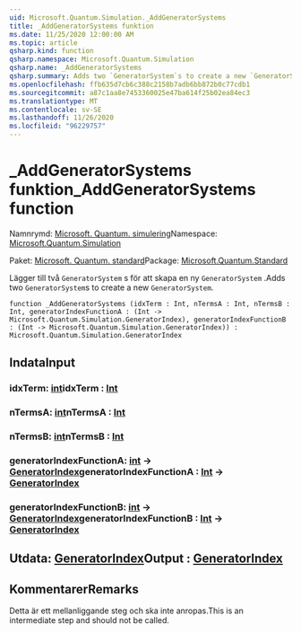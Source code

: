 ```yaml
---
uid: Microsoft.Quantum.Simulation._AddGeneratorSystems
title: _AddGeneratorSystems funktion
ms.date: 11/25/2020 12:00:00 AM
ms.topic: article
qsharp.kind: function
qsharp.namespace: Microsoft.Quantum.Simulation
qsharp.name: _AddGeneratorSystems
qsharp.summary: Adds two `GeneratorSystem`s to create a new `GeneratorSystem`.
ms.openlocfilehash: ffb635d7cb6c388c2158b7adb6bb872b0c77cdb1
ms.sourcegitcommit: a87c1aa8e7453360025e47ba614f25b02ea84ec3
ms.translationtype: MT
ms.contentlocale: sv-SE
ms.lasthandoff: 11/26/2020
ms.locfileid: "96229757"
---
```

# <a name="_addgeneratorsystems-function"></a><span data-ttu-id="83170-102">_AddGeneratorSystems funktion</span><span class="sxs-lookup"><span data-stu-id="83170-102">_AddGeneratorSystems function</span></span>

<span data-ttu-id="83170-103">Namnrymd: [Microsoft. Quantum. simulering](xref:Microsoft.Quantum.Simulation)</span><span class="sxs-lookup"><span data-stu-id="83170-103">Namespace: [Microsoft.Quantum.Simulation](xref:Microsoft.Quantum.Simulation)</span></span>

<span data-ttu-id="83170-104">Paket: [Microsoft. Quantum. standard](https://nuget.org/packages/Microsoft.Quantum.Standard)</span><span class="sxs-lookup"><span data-stu-id="83170-104">Package: [Microsoft.Quantum.Standard](https://nuget.org/packages/Microsoft.Quantum.Standard)</span></span>


<span data-ttu-id="83170-105">Lägger till två `GeneratorSystem` s för att skapa en ny `GeneratorSystem` .</span><span class="sxs-lookup"><span data-stu-id="83170-105">Adds two `GeneratorSystem`s to create a new `GeneratorSystem`.</span></span>

```qsharp
function _AddGeneratorSystems (idxTerm : Int, nTermsA : Int, nTermsB : Int, generatorIndexFunctionA : (Int -> Microsoft.Quantum.Simulation.GeneratorIndex), generatorIndexFunctionB : (Int -> Microsoft.Quantum.Simulation.GeneratorIndex)) : Microsoft.Quantum.Simulation.GeneratorIndex
```


## <a name="input"></a><span data-ttu-id="83170-106">Indata</span><span class="sxs-lookup"><span data-stu-id="83170-106">Input</span></span>

### <a name="idxterm--int"></a><span data-ttu-id="83170-107">idxTerm: [int](xref:microsoft.quantum.lang-ref.int)</span><span class="sxs-lookup"><span data-stu-id="83170-107">idxTerm : [Int](xref:microsoft.quantum.lang-ref.int)</span></span>




### <a name="ntermsa--int"></a><span data-ttu-id="83170-108">nTermsA: [int](xref:microsoft.quantum.lang-ref.int)</span><span class="sxs-lookup"><span data-stu-id="83170-108">nTermsA : [Int](xref:microsoft.quantum.lang-ref.int)</span></span>




### <a name="ntermsb--int"></a><span data-ttu-id="83170-109">nTermsB: [int](xref:microsoft.quantum.lang-ref.int)</span><span class="sxs-lookup"><span data-stu-id="83170-109">nTermsB : [Int](xref:microsoft.quantum.lang-ref.int)</span></span>




### <a name="generatorindexfunctiona--int---generatorindex"></a><span data-ttu-id="83170-110">generatorIndexFunctionA: [int](xref:microsoft.quantum.lang-ref.int) -> [GeneratorIndex](xref:Microsoft.Quantum.Simulation.GeneratorIndex)</span><span class="sxs-lookup"><span data-stu-id="83170-110">generatorIndexFunctionA : [Int](xref:microsoft.quantum.lang-ref.int) -> [GeneratorIndex](xref:Microsoft.Quantum.Simulation.GeneratorIndex)</span></span>




### <a name="generatorindexfunctionb--int---generatorindex"></a><span data-ttu-id="83170-111">generatorIndexFunctionB: [int](xref:microsoft.quantum.lang-ref.int) -> [GeneratorIndex](xref:Microsoft.Quantum.Simulation.GeneratorIndex)</span><span class="sxs-lookup"><span data-stu-id="83170-111">generatorIndexFunctionB : [Int](xref:microsoft.quantum.lang-ref.int) -> [GeneratorIndex](xref:Microsoft.Quantum.Simulation.GeneratorIndex)</span></span>





## <a name="output--generatorindex"></a><span data-ttu-id="83170-112">Utdata: [GeneratorIndex](xref:Microsoft.Quantum.Simulation.GeneratorIndex)</span><span class="sxs-lookup"><span data-stu-id="83170-112">Output : [GeneratorIndex](xref:Microsoft.Quantum.Simulation.GeneratorIndex)</span></span>



## <a name="remarks"></a><span data-ttu-id="83170-113">Kommentarer</span><span class="sxs-lookup"><span data-stu-id="83170-113">Remarks</span></span>

<span data-ttu-id="83170-114">Detta är ett mellanliggande steg och ska inte anropas.</span><span class="sxs-lookup"><span data-stu-id="83170-114">This is an intermediate step and should not be called.</span></span>